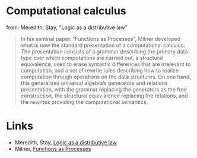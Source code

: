 # Computational calculus
from: Meredith, Stay, "Logic as a distributive law"
 > In his seminal paper, "Functions as Processes", Milner developed what is now the standard presentation of a computational calculus. The presentation consists of a grammar describing the primary data type over which computations are carried out, a structural equivalence, used to erase syntactic differences that are irrelevant to computation, and a set of rewrite rules describing how to realize computation through operations on the data structures. On one hand, this generalizes universal algebra’s generators and relations presentation, with the grammar replacing the generators as the free construction, the structural equiv alence replacing the relations, and the rewrites providing the computational semantics.

# Links
- Meredith, Stay, [Logic as a distributive law](???)
- Milner, [Functions as Processes](???)
